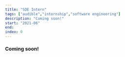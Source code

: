 ```yaml
---
title: "SDE Intern"
tags: ["audible","internship","software engineering"]
description: "Coming soon!"
start: "2021-06"
end:
index: 0
---
```


### Coming soon!